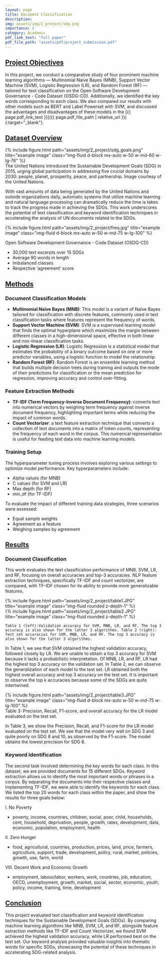```yaml
---
layout: page
title: Document Classification
description: 
img: assets/img/2_project/sdg.png
importance: 2
category: Academic
pdf_link_text: "full paper"
pdf_file_path: "assets/pdf/project_submission.pdf"
---
```

## <u>Project Objectives</u>
In this project, we conduct a comparative study of four prominent machine learning algorithms — Multinomial Naïve Bayes (MNB), Support Vector Machine (SVM), Logistic Regression (LR), and Random Forest (RF) — tailored for text classification on the Open Software Development Governance - Code Dataset (OSDG-CD). Additionally, we identified the key words corresponding to each class. We also compared our results with other models such as BERT and Label Powerset with SVM, and discussed the advantages and disadvantages of these models in the [{{ page.pdf_link_text }}]({{ page.pdf_file_path | relative_url }}){:target="_blank"}. 


## <u>Dataset Overview</u>
<div class="container text-center">
        {% include figure.html path="assets/img/2_project/sdg_goals.png" title="example image" class="img-fluid d-block mx-auto w-50 w-md-60 w-lg-76" %}
</div>
<div class="caption">
    The United Nations introduced the Sustainable Development Goals (SDG) in 2015, urging global participation in addressing five crucial domains by 2030: people, planet, prosperity, peace, and partnership. Image courtesy of the United Nations. 
</div>

With vast amounts of data being generated by the United Nations and outside organizations daily, automatic systems that utilize machine learning and natural language processing can dramatically reduce the time is takes to track the progress made in achieving the SDGs. This work underscores the potential of text classification and keyword identification techniques in accelerating the analysis of UN documents related to the SDGs.

<div class="container text-center">
        {% include figure.html path="assets/img/2_project/freq.jpg" title="example image" class="img-fluid d-block mx-auto w-50 w-md-75 w-lg-100" %}
</div>

Open Software Development Governance - Code Dataset (OSDG-CD) 
- 30,000 text excerpts over 15 SDGs
- Average 90 words in length
- Imbalanced classes
- Respective ‘agreement’ score


## <u>Methods</u>

### Document Classification Models 
- **Multinomial Naïve Bayes (MNB)**: This model is a variant of Naïve Bayes tailored for classification with discrete features, commonly used in text classification tasks where features represent the frequency of words.
- **Support Vector Machine (SVM)**: SVM is a supervised learning model that finds the optimal hyperplane which maximizes the margin between different classes in a high-dimensional space, effective in both linear and non-linear classification tasks.
- **Logistic Regression (LR)**: Logistic Regression is a statistical model that estimates the probability of a binary outcome based on one or more predictor variables, using a logistic function to model the relationship.
- **Random Forest (RF)**: Random Forest is an ensemble learning method that builds multiple decision trees during training and outputs the mode of their predictions for classification or the mean prediction for regression, improving accuracy and control over-fitting.


### Feature Extraction Methods
- **TF-IDF (Term Frequency-Inverse Document Frequency)**: converts text into numerical vectors by weighing term frequency against inverse document frequency, highlighting important terms while reducing the impact of common words.
- **Count Vectorizer**: a text feature extraction technique that converts a collection of text documents into a matrix of token counts, representing the frequency of each word in the corpus. This numerical representation is useful for feeding text data into machine learning models.


### Training Setup
The hyperparameter tuning process involves exploring various settings to optimize model performance. Key hyperparameters include:
- Alpha values (for MNB)
- C values (for SVM and LR)
- Max depth (for RF)
- min_df (for TF-IDF)
  

To evaluate the impact of different training data strategies, three scenarios were assessed:
- Equal sample weights
- Agreement as a feature
- Weighing samples by agreement


## <u>Results</u>
### Document Classification
This work evaluates the text classification performance of MNB, SVM, LR, and RF, focusing on overall accuracies and top-3 accuracies. NLP feature extraction techniques, specifically TF-IDF and count vectorizer, are compared, with TF-IDF chosen for its ability to provide more generalizable features. 
 
<div class="row">
    <div class="col-sm-6 mt-3 mt-md-0">
        {% include figure.html path="assets/img/2_project/table1.JPG" title="example image" class="img-fluid rounded z-depth-1" %}
    </div>
    <div class="col-sm-6 mt-3 mt-md-0">
        {% include figure.html path="assets/img/2_project/table2.JPG" title="example image" class="img-fluid rounded z-depth-1" %}
    </div>
</div>
<div class="caption">
    
    Table 1 (left):Validation accuracy for SVM, MNB, LR, and RF. The top 3 accuracy is also shown for the latter 3 algorithms. Table 2 (right): Test set accuracies for SVM, MNB, LR, and RF. The top 3 accuracy is also shown for the latter 3 algorithms.
</div>

In Table 1, we see that SVM obtained the highest validation accuracy, followed closely by LR. We are unable to obtain a top 3 accuracy for SVM because it lacks a probabilistic interpretation. Of MNB, LR, and RF, LR had the highest top 3 accuracy on the validation set. In Table 2, we can observe the generalization of each model to the test set. LR obtained both the highest overall accuracy and top 3 accuracy on the test set. It is important to observe the top k accuracies because some of the SDGs are quite intertwined.

<div class="container text-center">
        {% include figure.html path="assets/img/2_project/table3.JPG" title="example image" class="img-fluid d-block mx-auto w-50 w-md-75 w-lg-100" %}
</div>
<div class="caption text-center">
    Table 3: Precision, Recall, F1-score, and overall accuracy for the LR model evaluated on the test set.
</div>

In Table 3, we show the Precision, Recall, and F1-score for the LR model evaluated on the test set. We see that the model very well on SDG 3 and quite poorly on SDG 8 and 10, as observed by the F1-score. The model obtains the lowest precision for SDG 8. 


### Keyword Identification
The second task involved determining the key words for each class. In this dataset, we are provided documents for 15 different SDGs. Keyword extraction allows us to identify the most important words or phrases in a corpus. By separating the documents into their respective classes and implementing TF-IDF, we were able to identify the keywords for each class. We listed the top 20 words for each class within the paper, and show the results for three goals below:

I.	No Poverty
- poverty, income, countries, children, social, poor, child, households, cent, household, deprivation, people, growth, rates, development, data, economic, population, employment, health

II.	Zero Hunger
- food, agricultural, countries, production, prices, land, price, farmers, agriculture, support, trade, development, policy, rural, market, policies, growth, use, farm, world

VIII.	Decent Work and Economic Growth
- employment, labour/labor, workers, work, countries, job, education, OECD, unemployment, growth, market, social, sector, economic, youth, policy, income, training, time, development


## <u>Conclusion</u>

This project evaluated text classification and keyword identification techniques for the Sustainable Development Goals (SDGs). By comparing machine learning algorithms like MNB, SVM, LR, and RF, alongside feature extraction methods like TF-IDF and Count Vectorizer, we found SVM achieved the highest validation accuracy, while LR performed best on the test set. Our keyword analysis provided valuable insights into thematic words for specific SDGs, showcasing the potential of these techniques in accelerating SDG-related analysis.
